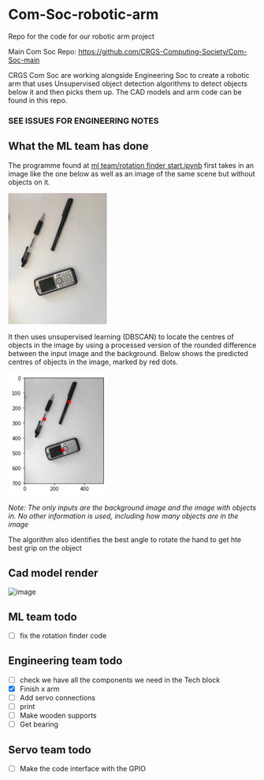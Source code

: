 # Com-Soc-robotic-arm
Repo for the code for our robotic arm project

Main Com Soc Repo: https://github.com/CRGS-Computing-Society/Com-Soc-main

CRGS Com Soc are working alongside Engineering Soc to create a robotic arm that uses Unsupervised object detection algorithms to detect objects below it and then picks them up. The CAD models and arm code can be found in this repo.

### SEE ISSUES FOR ENGINEERING NOTES

## What the ML team has done

The programme found at [ml team/rotation finder start.ipynb](https://github.com/Joseph-Rance/Com-Soc-robotic-arm/blob/master/ml%20team/Rotation%20Finder%20Final%20%5B%2BDBSCAN%5D.ipynb) first takes in an image like the one below as well as an image of the same scene but without objects on it.

<img src="https://github.com/Joseph-Rance/Com-Soc-robotic-arm/blob/master/ml%20team/classified%20images/3/input%20image.jpg?raw=true" alt="input image" width="200"/>

It then uses unsupervised learning (DBSCAN) to locate the centres of objects in the image by using a processed version of the rounded difference between the input image and the background. Below shows the predicted centres of objects in the image, marked by red dots.

<img src="https://github.com/Joseph-Rance/Com-Soc-robotic-arm/blob/master/ml%20team/classified%20images/3/output.png?raw=true" alt="output image" width="200"/>

*Note: The only inputs are the background image and the image with objects in. No other information is used, including how many objects are in the image*

The algorithm also identifies the best angle to rotate the hand to get hte best grip on the object

## Cad model render

![image](https://user-images.githubusercontent.com/56409230/108692556-aab89d80-74f4-11eb-98aa-387e124251ea.png)

## ML team todo

 - [ ] fix the rotation finder code

## Engineering team todo

 - [ ] check we have all the components we need in the Tech block
 - [X] Finish x arm
 - [ ] Add servo connections
 - [ ] print
 - [ ] Make wooden supports
 - [ ] Get bearing

## Servo team todo

 - [ ] Make the code interface with the GPIO
